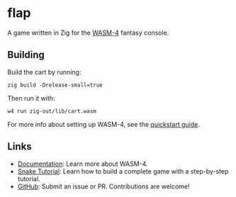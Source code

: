# flap

A game written in Zig for the [WASM-4](https://wasm4.org) fantasy console.

## Building

Build the cart by running:

```shell
zig build -Drelease-small=true
```

Then run it with:

```shell
w4 run zig-out/lib/cart.wasm
```

For more info about setting up WASM-4, see the [quickstart guide](https://wasm4.org/docs/getting-started/setup?code-lang=zig#quickstart).

## Links

- [Documentation](https://wasm4.org/docs): Learn more about WASM-4.
- [Snake Tutorial](https://wasm4.org/docs/tutorials/snake/goal): Learn how to build a complete game
  with a step-by-step tutorial.
- [GitHub](https://github.com/aduros/wasm4): Submit an issue or PR. Contributions are welcome!

